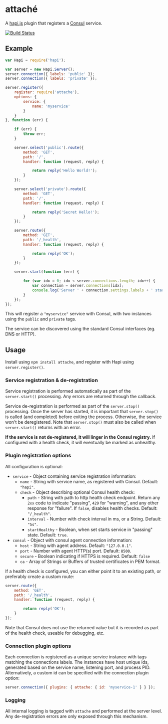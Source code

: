 # attaché

A [hapi.js](http://hapijs.com/) plugin that registers a [Consul](http://consul.io/) service.

[![Build Status](https://travis-ci.org/kanongil/attache.svg?branch=master)](https://travis-ci.org/kanongil/attache)

## Example

```js
var Hapi = require('hapi');

var server = new Hapi.Server();
server.connection({ labels: 'public' });
server.connection({ labels: 'private' });

server.register({
    register: require('attache'),
    options: {
        service: {
            name: 'myservice'
        }
    }
}, function (err) {

    if (err) {
        throw err;
    }

    server.select('public').route({
        method: 'GET',
        path: '/',
        handler: function (request, reply) {

            return reply('Hello World!');
        }
    });

    server.select('private').route({
        method: 'GET',
        path: '/',
        handler: function (request, reply) {

            return reply('Secret Hello!');
        }
    });

    server.route({
        method: 'GET',
        path: '/_health',
        handler: function (request, reply) {

            return reply('OK');
        }
    });

    server.start(function (err) {

        for (var idx = 0; idx < server.connections.length; idx++) {
            var connection = server.connections[idx];
            console.log('Server ' + connection.settings.labels + ' started at', connection.info.uri);
        }
    });
});
```

This will register a `"myservice"` service with Consul, with two instances using the `public` and `private` tags.

The service can be discovered using the standard Consul interfaces (eg. DNS or HTTP).

## Usage

Install using `npm install attache`, and register with Hapi using `server.register()`.

### Service registration & de-registration

Service registration is performed automatically as part of the `server.start()` processing.
Any errors are returned through the callback.

Service de-registration is performed as part of the `server.stop()` processing. Once the server has started,
it is important that `server.stop()` is called (and completed) before exiting the process.
Otherwise, the service won't be deregistered. Note that `server.stop()` must also be called when `server.start()`
returns with an error.

**If the service is not de-registered, it will linger in the Consul registry.** If configured with a health
check, it will eventually be marked as unhealthy.

### Plugin registration options

All configuration is optional:

 * `service` - Object containing service registration information:
   * `name` - String with service name, as registered with Consul. Default: `"hapi"`.
   * `check` - Object describing optional Consul health check:
     * `path` - String with path to http health check endpoint. Return any `2xx` code to indicate "passing",
                `429` for "warning", and any other response for "failure". If `false`, disables health checks.
                Default: `"/_health"`.
     * `interval` - Number with check interval in ms, or a String. Default: `"5s"`.
     * `startHealthy` - Boolean, when set starts service in "passing" state. Default: `true`.
 * `consul` - Object with consul agent connection information:
   * `host` - String with agent address. Default: `"127.0.0.1"`.
   * `port` - Number with agent HTTP(s) port. Default: `8500`.
   * `secure` - Boolean indicating if HTTPS is required. Default: `false`
   * `ca` - Array of Strings or Buffers of trusted certificates in PEM format.

If a health check is configured, you can either point it to an existing path, or preferably create a custom route:

```js
server.route({
    method: 'GET',
    path: '/_health',
    handler: function (request, reply) {

        return reply('OK');
    }
});
```

Note that Consul does not use the returned value but it is recorded as part of the health check, useable
for debugging, etc.

### Connection plugin options

Each connection is registered as a unique service instance with tags matching the connections labels.
The instances have host unique ids, generated based on the service name, listening port, and process PID.
Alternatively, a custom id can be specified with the connection plugin option:

```js
server.connection({ plugins: { attache: { id: 'myservice-1' } } });
```

### Logging

All internal logging is tagged with `attache` and performed at the server level.
Any de-registration errors are only exposed through this mechanism.

